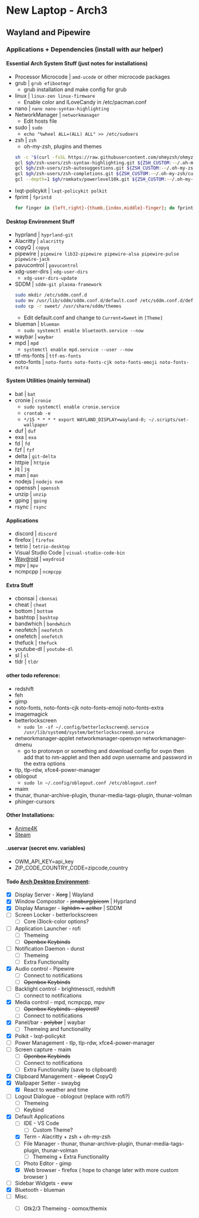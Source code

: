 # New Laptop - Arch3
## Wayland and Pipewire



### Applications + Dependencies (install with aur helper)

#### Essential Arch System Stuff (just notes for installations)
- Processor Microcode \| `amd-ucode` or other microcode packages
- grub \| `grub efibootmgr`
    - grub installation and make config for grub
- linux \| `linux-zen linux-firmware`
    - Enable color and ILoveCandy in /etc/pacman.conf
- nano \| `nano nano-syntax-highlighting`
- NetworkManager \| `networkmanager`
    - Edit hosts file
- sudo \| `sudo`
    - `echo "%wheel ALL=(ALL) ALL" >> /etc/sudoers` 
- zsh \| `zsh`
    - oh-my-zsh, plugins and themes
    ```zsh
    sh -c "$(curl -fsSL https://raw.githubusercontent.com/ohmyzsh/ohmyzsh/master/tools/install.sh)"
    gcl $gh/zsh-users/zsh-syntax-highlighting.git ${ZSH_CUSTOM:-~/.oh-my-zsh/custom}/plugins/zsh-syntax-highlighting
    gcl $gh/zsh-users/zsh-autosuggestions.git ${ZSH_CUSTOM:-~/.oh-my-zsh/custom}/plugins/zsh-autosuggestions
    gcl $gh/zsh-users/zsh-completions.git ${ZSH_CUSTOM:-~/.oh-my-zsh/custom}/plugins/zsh-completions
    gcl --depth=1 $gh/romkatv/powerlevel10k.git ${ZSH_CUSTOM:-~/.oh-my-zsh/custom}/themes/powerlevel10k
    ```
- lxqt-policykit \| `lxqt-policykit polkit`
- fprint \| `fprintd`
    ```zsh
    for finger in {left,right}-{thumb,{index,middle}-finger}; do fprintd-enroll -f "$finger" "$USER"; done
    ```

#### Desktop Environment Stuff
- hyprland \| `hyprland-git`
- Alacritty \| `alacritty`
- copyQ \| `copyq`
- pipewire \| `pipewire lib32-pipewire pipewire-alsa pipewire-pulse pipewire-jack`
- pavucontrol \| `pavucontrol`
- xdg-user-dirs \| `xdg-user-dirs`
    - `xdg-user-dirs-update`
- SDDM \| `sddm-git plasma-framework`
    ```zsh
    sudo mkdir /etc/sddm.conf.d
    sudo mv /usr/lib/sddm/sddm.conf.d/default.conf /etc/sddm.conf.d/default.conf
    sudo cp -r sweet/ /usr/share/sddm/themes 
    ```
    - Edit default.conf and change to `Current=Sweet` in `[Theme]`
- blueman \| `blueman`
    - `sudo systemctl enable bluetooth.service --now`
- waybar \| `waybar`
- mpd \| `mpd`
    - `systemctl enable mpd.service --user --now`
- ttf-ms-fonts \| `ttf-ms-fonts`
- noto-fonts \| `noto-fonts noto-fonts-cjk noto-fonts-emoji noto-fonts-extra`

#### System Utilities (mainly terminal)
- bat \| `bat`
- cronie \| `cronie`
    - `sudo systemctl enable cronie.service`
    - `crontab -e`
    - `*/15 * * * * export WAYLAND_DISPLAY=wayland-0; ~/.scripts/set-wallpaper` 
- duf \| `duf`
- exa \| `exa`
- fd \| `fd`
- fzf \| `fzf`
- delta \| `git-delta`
- httpie \| `httpie`
- jq \| `jq`
- man \| `man`
- nodejs \| `nodejs nvm`
- openssh \| `openssh`
- unzip \| `unzip`
- gping \| `gping`
- rsync \| `rsync`


#### Applications
- discord \| `discord`
- firefox \| `firefox`
- tetrio \| `tetrio-desktop`
- Visual Studio Code \| `visual-studio-code-bin`
- [Waydroid](https://wiki.archlinux.org/title/Waydroid#Installation) \| `waydroid`
- mpv \| `mpv`
- ncmpcpp \| `ncmpcpp`

#### Extra Stuff
- cbonsai \| `cbonsai`
- cheat \| `cheat`
- bottom \| `bottom`
- bashtop \| `bashtop`
- bandwhich \| `bandwhich`
- neofetch \| `neofetch`
- onefetch \| `onefetch`
- thefuck \| `thefuck`
- youtube-dl \| `youtube-dl`
- sl \| `sl`
- tldr  \| `tldr`


#### other todo reference:
- redshift
- feh
- gimp
- noto-fonts, noto-fonts-cjk noto-fonts-emoji noto-fonts-extra
- imagemagick
- betterlockscreen
    - `sudo ln -sf ~/.config/betterlockscreen@.service /usr/lib/systemd/system/betterlockscreen@.service`
- networkmanager-applet networkmanager-openvpn networkmanager-dmenu
    - go to protonvpn or something and download config for ovpn then add that to nm-applet and then add ovpn username and password in the extra options 
- tlp, tlp-rdw, xfce4-power-manager
- oblogout
    - `sudo ln ~/.config/oblogout.conf /etc/oblogout.conf`
- maim
- thunar, thunar-archive-plugin, thunar-media-tags-plugin, thunar-volman
- phinger-cursors

#### Other Installations:
 - [Anime4K](https://github.com/bloc97/Anime4K/blob/master/md/GLSL_Instructions_Linux.md)
 - [Steam](https://wiki.archlinux.org/title/Steam)

#### .uservar (secret env. variables)
- OWM_API_KEY=api_key
- ZIP_CODE_COUNTRY_CODE=zipcode,country

#### Todo [Arch Desktop Environment](https://wiki.archlinux.org/title/desktop_environment#Custom_environments):
- [x] Display Server - ~~Xorg~~ \| Wayland
- [x] Window Compositor - ~~jonaburg/picom~~ \| Hyprland
- [x] Display Manager - ~~lightdm + aether~~ \| SDDM
- [ ] Screen Locker - betterlockscreen
    - [ ] Core i3lock-color options?
- [ ] Application Launcher - rofi
    - [ ] Themeing
    - [ ] ~~Openbox Keybinds~~
- [ ] Notification Daemon - dunst
    - [ ] Themeing
    - [ ] Extra Functionality
- [x] Audio control - Pipewire
    - [ ] Connect to notifications
    - [ ] ~~Openbox Keybinds~~
- [ ] Backlight control - brightnessctl, redshift
    - [ ] connect to notifications
- [x] Media control - mpd, ncmpcpp, mpv
    - [ ] ~~Openbox Keybinds - playerctl?~~
    - [ ] Connect to notifications
- [x] Panel/bar - ~~polybar~~ \| waybar
    - [ ] Themeing and functionality
- [x] Polkit - lxqt-policykit
- [ ] Power Management - tlp, tlp-rdw, xfce4-power-manager
- [ ] Screen capture - maim
    - [ ] ~~Openbox Keybinds~~
    - [ ] Connect to notifications
    - [ ] Extra Functionality (save to clipboard)
- [x] Clipboard Management - ~~clipcat~~ CopyQ
- [x] Wallpaper Setter - swaybg
    - [x] React to weather and time
- [ ] Logout Dialogue - oblogout (replace with rofi?)
    - [ ] Themeing
    - [ ] Keybind
- [x] Default Applications
    - [ ] IDE - VS Code
        - [ ] Custom Theme?
    - [x] Term - Alacritty + zsh + oh-my-zsh
    - [ ] File Manager - thunar, thunar-archive-plugin, thunar-media-tags-plugin, thunar-volman
        - [ ] Themeing + Extra Functionality
    - [ ] Photo Editor - gimp
    - [x] Web browser - firefox ( hope to change later with more custom browser )
- [ ] Sidebar Widgets - eww
- [x] Bluetooth - blueman
- [ ] Misc.
    - [ ] Gtk2/3 Themeing - oomox/themix

